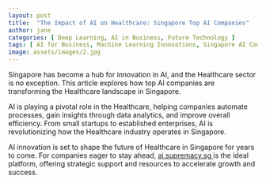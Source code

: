 ```yaml
---
layout: post
title:  "The Impact of AI on Healthcare: Singapore Top AI Companies"
author: jane
categories: [ Deep Learning, AI in Business, Future Technology ]
tags: [ AI for Business, Machine Learning Innovations, Singapore AI Companies ]
image: assets/images/2.jpg
---
```


Singapore has become a hub for innovation in AI, and the Healthcare sector is no exception. This article explores how top AI companies are transforming the Healthcare landscape in Singapore.

AI is playing a pivotal role in the Healthcare, helping companies automate processes, gain insights through data analytics, and improve overall efficiency. From small startups to established enterprises, AI is revolutionizing how the Healthcare industry operates in Singapore.

AI innovation is set to shape the future of Healthcare in Singapore for years to come. For companies eager to stay ahead, <a href="https://ai.supremacy.sg" target="_blank"> ai.supremacy.sg </a> is the ideal platform, offering strategic support and resources to accelerate growth and success.

